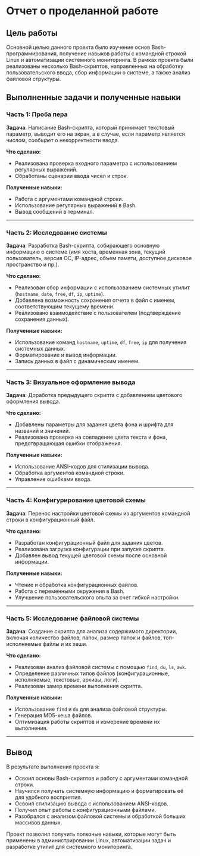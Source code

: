 # Отчет о проделанной работе

## Цель работы
Основной целью данного проекта было изучение основ Bash-программирования, получение навыков работы с командной строкой Linux и автоматизации системного мониторинга. В рамках проекта были реализованы несколько Bash-скриптов, направленных на обработку пользовательского ввода, сбор информации о системе, а также анализ файловой структуры.

## Выполненные задачи и полученные навыки

### Часть 1: Проба пера
**Задача**: Написание Bash-скрипта, который принимает текстовый параметр, выводит его на экран, а в случае, если параметр является числом, сообщает о некорректности ввода.

**Что сделано:**
- Реализована проверка входного параметра с использованием регулярных выражений.
- Обработаны сценарии ввода чисел и строк.

**Полученные навыки:**
- Работа с аргументами командной строки.
- Использование регулярных выражений в Bash.
- Вывод сообщений в терминал.

---

### Часть 2: Исследование системы
**Задача**: Разработка Bash-скрипта, собирающего основную информацию о системе (имя хоста, временная зона, текущий пользователь, версия ОС, IP-адрес, объем памяти, доступное дисковое пространство и пр.).

**Что сделано:**
- Реализован сбор информации с использованием системных утилит (`hostname`, `date`, `free`, `df`, `ip`, `uptime`).
- Добавлена возможность сохранения отчета в файл с именем, соответствующим текущему времени.
- Реализовано взаимодействие с пользователем (подтверждение сохранения данных).

**Полученные навыки:**
- Использование команд `hostname`, `uptime`, `df`, `free`, `ip` для получения системных данных.
- Форматирование и вывод информации.
- Запись данных в файл с динамическим именем.

---

### Часть 3: Визуальное оформление вывода
**Задача**: Доработка предыдущего скрипта с добавлением цветового оформления вывода.

**Что сделано:**
- Добавлены параметры для задания цвета фона и шрифта для названий и значений.
- Реализована проверка на совпадение цвета текста и фона, предотвращающая ошибки отображения.

**Полученные навыки:**
- Использование ANSI-кодов для стилизации вывода.
- Обработка аргументов командной строки.
- Управление ошибками ввода.

---

### Часть 4: Конфигурирование цветовой схемы
**Задача**: Перенос настройки цветовой схемы из аргументов командной строки в конфигурационный файл.

**Что сделано:**
- Разработан конфигурационный файл для задания цветов.
- Реализована загрузка конфигурации при запуске скрипта.
- Добавлен вывод текущей цветовой схемы после основной информации.

**Полученные навыки:**
- Чтение и обработка конфигурационных файлов.
- Работа с переменными окружения в Bash.
- Улучшение пользовательского опыта за счет гибкой настройки.

---

### Часть 5: Исследование файловой системы
**Задача**: Создание скрипта для анализа содержимого директории, включая количество файлов, папок, размер папок и файлов, топ-исполняемые файлы и их хеши.

**Что сделано:**
- Реализован анализ файловой системы с помощью `find`, `du`, `ls`, `awk`.
- Определение различных типов файлов (конфигурационные, исполняемые, текстовые, архивы, логи).
- Реализован замер времени выполнения скрипта.

**Полученные навыки:**
- Использование `find` и `du` для анализа файловой структуры.
- Генерация MD5-хеша файлов.
- Оптимизация работы скриптов и измерение времени их выполнения.

---

## Вывод
В результате выполнения проекта я:
- Освоил основы Bash-скриптов и работу с аргументами командной строки.
- Научился получать системную информацию и форматировать её для удобного восприятия.
- Освоил стилизацию вывода с использованием ANSI-кодов.
- Получил опыт работы с конфигурационными файлами.
- Разобрался с анализом файловой системы и обработкой больших массивов данных.

Проект позволил получить полезные навыки, которые могут быть применены в администрировании Linux, автоматизации задач и разработке утилит для системного мониторинга.

